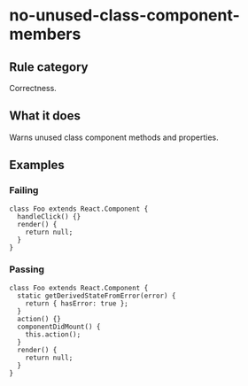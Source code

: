 # no-unused-class-component-members

## Rule category

Correctness.

## What it does

Warns unused class component methods and properties.

## Examples

### Failing

```tsx
class Foo extends React.Component {
  handleClick() {}
  render() {
    return null;
  }
}
```

### Passing

```tsx
class Foo extends React.Component {
  static getDerivedStateFromError(error) {
    return { hasError: true };
  }
  action() {}
  componentDidMount() {
    this.action();
  }
  render() {
    return null;
  }
}
```
